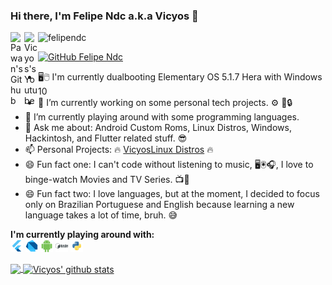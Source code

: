 ### Hi there, I'm Felipe Ndc a.k.a Vicyos 👋

<!---
Testing!
--->
<p align="left"> <img src="https://komarev.com/ghpvc/?username=felipendc&label=Views&color=blue&style=plastic" alt="felipendc" /> 

<a href="https://github.com/felipendc">
  <img align="left" alt="Pawan's Github" width="22px" src="https://cdn.jsdelivr.net/npm/simple-icons@v3/icons/github.svg" />
</a>

<a href="https://www.youtube.com/playlist?list=PLEHnzNeoCcNzT-ZpVu7aywVocaxr7XgNS">
  <img align="left" alt="Vicyos's Youtube" width="22px" src="https://cdn.jsdelivr.net/npm/simple-icons@v3/icons/youtube.svg" />
</a>
  
[![GitHub Felipe Ndc](https://img.shields.io/github/followers/felipendc?label=follow&style=social)](https://github.com/felipendc)

- 🖥️🖱️ I'm currently dualbooting Elementary OS 5.1.7 Hera with Windows 10
- 🔭 I’m currently working on some personal tech projects. :gear:	:wrench::lock:	
- 🌱 I’m currently playing around with some programming languages.
- 💬 Ask me about: Android Custom Roms, Linux Distros, Windows, Hackintosh, and Flutter related stuff. :sunglasses:	
- 📫 Personal Projects: :fire:	[VicyosLinux Distros](https://github.com/felipendc/vicyos-build-folder) :fire:	
- 😄  Fun fact one: I can't code without listening to music, :desktop_computer::trackball::headphones:, I love to binge-watch Movies and TV Series. :tv::pizza:	
- 😄  Fun fact two: I love languages, but at the moment, I decided to focus only on Brazilian Portuguese and English because learning a new language takes a lot of time, bruh. :sweat_smile: 

**I'm currently playing around with:**  
<code><img height="20" src="https://raw.githubusercontent.com/github/explore/80688e429a7d4ef2fca1e82350fe8e3517d3494d/topics/flutter/flutter.png"></code>
<code><img height="20" src="https://raw.githubusercontent.com/github/explore/80688e429a7d4ef2fca1e82350fe8e3517d3494d/topics/dart/dart.png"></code>
<code><img height="20" src="https://raw.githubusercontent.com/github/explore/80688e429a7d4ef2fca1e82350fe8e3517d3494d/topics/android/android.png"></code>
<code><img height="20" src="https://raw.githubusercontent.com/github/explore/80688e429a7d4ef2fca1e82350fe8e3517d3494d/topics/bash/bash.png"></code>
<code><img height="20" src="https://raw.githubusercontent.com/github/explore/80688e429a7d4ef2fca1e82350fe8e3517d3494d/topics/python/python.png"></code>

<a href="https://github.com/felipendc">
  <img align="center" src="https://github-readme-stats.vercel.app/api/top-langs/?username=felipendc&theme=light&hide_langs_below=1" />
</a>

<a href="https://github.com/felipendc">
 <img align="center" src="https://github-readme-stats.vercel.app/api?username=felipendc&show_icons=true&theme=light&line_height=27" alt="Vicyos' github stats"/>
</a>
